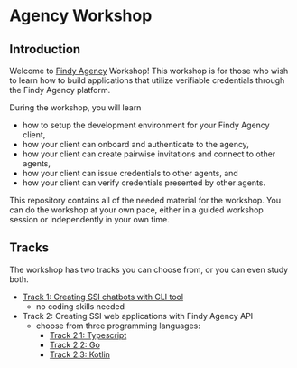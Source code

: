 # Agency Workshop

## Introduction

Welcome to [Findy Agency](https://findy-network.github.io) Workshop! This workshop is for those
who wish to learn how to build
applications that utilize verifiable credentials through the Findy Agency platform.

During the workshop, you will learn

* how to setup the development environment for your Findy Agency client,
* how your client can onboard and authenticate to the agency,
* how your client can create pairwise invitations and connect to other agents,
* how your client can issue credentials to other agents, and
* how your client can verify credentials presented by other agents.

This repository contains all of the needed material for the workshop.
You can do the workshop at your own pace, either in a guided workshop session
or independently in your own time.

## Tracks

The workshop has two tracks you can choose from, or you can even study both.

* [Track 1: Creating SSI chatbots with CLI tool](./track1-cli/README.md)
  * no coding skills needed
* Track 2: Creating SSI web applications with Findy Agency API
  * choose from three programming languages:
    * [Track 2.1: Typescript](./track2.1-ts/README.md)
    * [Track 2.2: Go](./track2.2-go/README.md)
    * [Track 2.3: Kotlin](./track2.3-kt/README.md)
